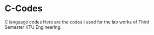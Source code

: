 # C-Codes
C language codes
Here are the codes I used for the lab works of Third Semester KTU Engineering.
